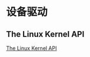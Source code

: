 # 设备驱动


## The Linux Kernel API


[The Linux Kernel API](http://www.fsl.cs.sunysb.edu/kernel-api/index.html)

